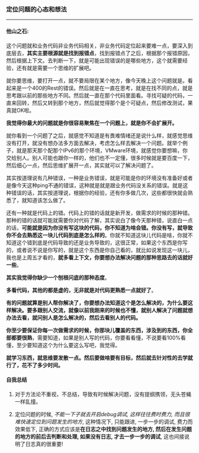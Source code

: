 ### 定位问题的心态和想法
***

#### 他山之石:
这个问题就和业务代码非业务代码相关，非业务代码定位起来要难一点，要深入到底层去，**其实主要根源就是找到报错点**，找到报错点了之后，根据那个报错原因，然后根据上下文。去判断一下，就是可能出现错误的是哪些地方，这个就需要经验，还有就是需要一个思维的扩展吧。



就你要思维，要打开一点，就不要局限在某个地方，像今天晚上这个问题就是。看起来是一个400的Rest的错误。然后就是在一直在思考，就是在找不同的点，就是思考跟以前的那些地方不同。然后就一直在那个代码里面看。寻找可疑的代码，一直来回转，然后又转到那个地方，然后就觉得那个是个可疑点，然后修改测试，果真就OK啦。



**我觉得你最大的问题就是你很容易聚焦在一个问题上，就是你不会扩展开。**



就你看到一个问题了之后，就感觉不知道是有畏难情绪还是说什么样，就感觉思维没有打开，就没有想办法多方面去解决，考虑怎么样去解决一个问题。就举个例子，就是那天那个配那个IPv6的那个环境，VMware环境，就感觉你要想嘛，你交给别人。别人可能也跟你一样的，他们也不一定懂，很多时候就是要百度一下，然后细心一点，然后思维扩展开一点，其实就可以了解决问题了。



其实按道理说有几种错误，一种是业务错误，就是可能是你的环境没有准备好或者是像今天这种ping不通的错误，这种就是就是跟业务代码没关系的错误。就是这种错误的话，其实按道理说，根据你的经验，还有你多做几次，这些都很快就会熟悉了，就知道该怎么做了。



还有一种就是代码上的错。代码上的错的话就是新开发，做需求的时候的那种错。那种的错的话就可能就需要你对代码了解，其实说白了像今天那种错，说直白一点的话，**可能就是因为你没有写这块的代码，你不知道为啥会错。你没有写，就导致你不会去熟悉这一块儿代码到底是怎么样的**。你就不知道这块儿代码是啥，你就不知道这个错到底是代码导致的还是业务导致的，这很正常，如果这个东西是你写的，或者说不说是你写的，就是这个东西是你自己看的，就比如说发现这一块儿，我也是上周五才看的，**就多看上下文，你要想办法解决问题的那种思路去的话就好一些**。



**其实我觉得你缺少一个刨根问底的那种态度**。



**多看代码，其他的都是虚的，无非就是对代码更熟悉一点就好了**。



**有的问题就算是别人帮你解决了，你要想办法知道这个是怎么解决的，为什么要这样解决。要多跟别人交流，就像以前我刚来的时候也不懂，就别人解决了问题就想办法去看，就问别人是怎么解决的，然后去看别人的代码。**



**你至少要保证你每一次做需求的时候，你那块儿覆盖的东西，涉及到的东西，你全部都要很熟**，需要知道，如果是别人写的代码，你要看看懂，不说要看100%看懂，至少要知道这个为什么要这么写吧，我觉得。



**就学习东西，就思维要发散一点。然后要做啥要有目标，然后就去针对性的去学就行了，花不了多少时间。**



#### 自我总结

1. 对于方法论不重视，不总结，导致有时候解决问题，没有提纲携领，无头苍蝇一样乱撞。

2. 定位问题的时候, *不能一下子就去开启debug调试, 这样往往费时费力, 而且很难快速定位到问题发生的地方*, 这种情况下, 只能跟进, 一步一步的调试, 费力而效果低下, 正确的方式应该是**在日志之中找到问题发生的地方, 然后在发生问题的地方的前后去判断和处理, 如果没有日志, 才去一步一步的调试**, 这也间接说明了日志真的很重要!